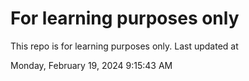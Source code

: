 # For learning purposes only
This repo is for learning purposes only.
Last updated at

Monday, February 19, 2024 9:15:43 AM

